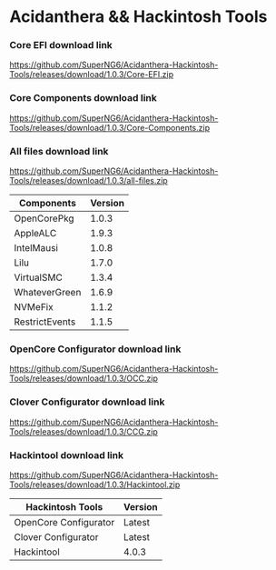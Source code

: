 # Acidanthera && Hackintosh Tools

### Core EFI download link
https://github.com/SuperNG6/Acidanthera-Hackintosh-Tools/releases/download/1.0.3/Core-EFI.zip

### Core Components download link
https://github.com/SuperNG6/Acidanthera-Hackintosh-Tools/releases/download/1.0.3/Core-Components.zip

### All files download link
https://github.com/SuperNG6/Acidanthera-Hackintosh-Tools/releases/download/1.0.3/all-files.zip

| Components    | Version               |
| ------------- | --------------------- |
| OpenCorePkg   | 1.0.3    | 
| AppleALC      | 1.9.3       |
| IntelMausi    | 1.0.8     |
| Lilu          | 1.7.0           |
| VirtualSMC    | 1.3.4     |
| WhateverGreen | 1.6.9  |
| NVMeFix       | 1.1.2        |
| RestrictEvents| 1.1.5 |

### OpenCore Configurator download link
https://github.com/SuperNG6/Acidanthera-Hackintosh-Tools/releases/download/1.0.3/OCC.zip

### Clover Configurator download link
https://github.com/SuperNG6/Acidanthera-Hackintosh-Tools/releases/download/1.0.3/CCG.zip

### Hackintool download link
https://github.com/SuperNG6/Acidanthera-Hackintosh-Tools/releases/download/1.0.3/Hackintool.zip

| Hackintosh Tools      | Version           |
| --------------------- | ----------------- |
| OpenCore Configurator | Latest            | 
| Clover Configurator   | Latest            |
| Hackintool            | 4.0.3 |

